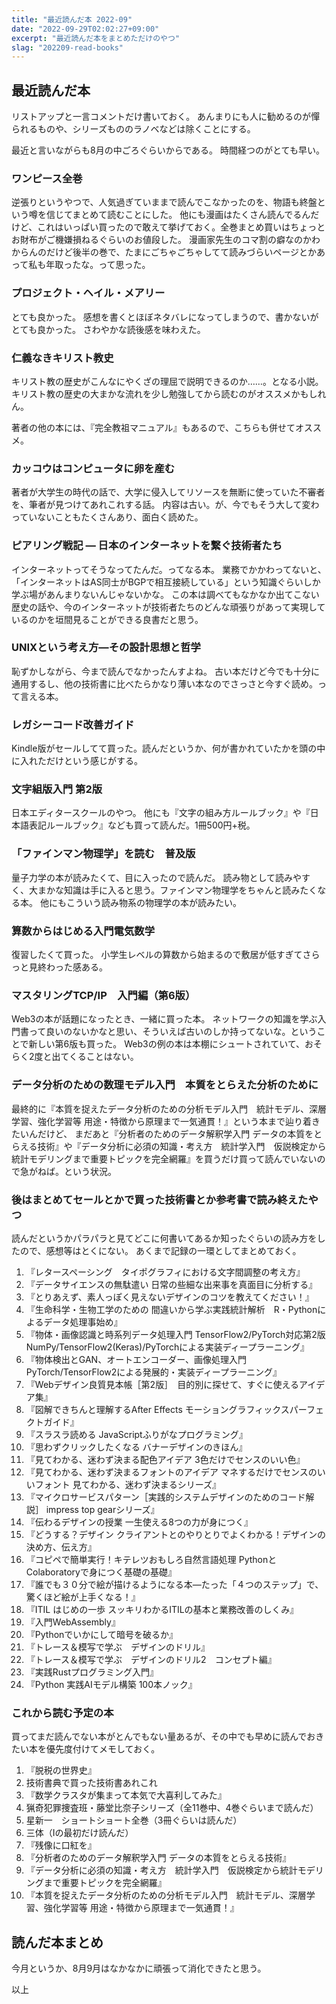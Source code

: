 ```yaml
---
title: "最近読んだ本 2022-09"
date: "2022-09-29T02:02:27+09:00"
excerpt: "最近読んだ本をまとめただけのやつ"
slag: "202209-read-books"
---
```


## 最近読んだ本

リストアップと一言コメントだけ書いておく。
あんまりにも人に勧めるのが憚られるものや、シリーズもののラノベなどは除くことにする。

最近と言いながらも8月の中ごろぐらいからである。
時間経つのがとても早い。

### ワンピース全巻

逆張りというやつで、人気過ぎていままで読んでこなかったのを、物語も終盤という噂を信じてまとめて読むことにした。
他にも漫画はたくさん読んでるんだけど、これはいっぱい買ったので敢えて挙げておく。全巻まとめ買いはちょっとお財布がご機嫌損ねるぐらいのお値段した。
漫画家先生のコマ割の癖なのかわからんのだけど後半の巻で、たまにごちゃごちゃしてて読みづらいページとかあって私も年取ったな。って思った。

### プロジェクト・ヘイル・メアリー

とても良かった。
感想を書くとほぼネタバレになってしまうので、書かないがとても良かった。
さわやかな読後感を味わえた。

### 仁義なきキリスト教史

キリスト教の歴史がこんなにやくざの理屈で説明できるのか……。となる小説。
キリスト教の歴史の大まかな流れを少し勉強してから読むのがオススメかもしれん。

著者の他の本には、『完全教祖マニュアル』もあるので、こちらも併せてオススメ。

### カッコウはコンピュータに卵を産む

著者が大学生の時代の話で、大学に侵入してリソースを無断に使っていた不審者を、筆者が見つけてあれこれする話。
内容は古い。が、今でもそう大して変わっていないこともたくさんあり、面白く読めた。

### ピアリング戦記 ― 日本のインターネットを繋ぐ技術者たち

インターネットってそうなってたんだ。ってなる本。
業務でかかわってないと、「インターネットはAS同士がBGPで相互接続している」という知識ぐらいしか学ぶ場があんまりないんじゃないかな。
この本は調べてもなかなか出てこない歴史の話や、今のインターネットが技術者たちのどんな頑張りがあって実現しているのかを垣間見ることができる良書だと思う。

### UNIXという考え方―その設計思想と哲学

恥ずかしながら、今まで読んでなかったんすよね。
古い本だけど今でも十分に通用するし、他の技術書に比べたらかなり薄い本なのでさっさと今すぐ読め。って言える本。

### レガシーコード改善ガイド

Kindle版がセールしてて買った。読んだというか、何が書かれていたかを頭の中に入れただけという感じがする。


### 文字組版入門 第2版

日本エディタースクールのやつ。
他にも『文字の組み方ルールブック』や『日本語表記ルールブック』なども買って読んだ。1冊500円+税。

### 「ファインマン物理学」を読む　普及版

量子力学の本が読みたくて、目に入ったので読んだ。
読み物として読みやすく、大まかな知識は手に入ると思う。ファインマン物理学をちゃんと読みたくなる本。
他にもこういう読み物系の物理学の本が読みたい。

### 算数からはじめる入門電気数学

復習したくて買った。
小学生レベルの算数から始まるので敷居が低すぎてさらっと見終わった感ある。

### マスタリングTCP/IP　入門編（第6版）

Web3の本が話題になったとき、一緒に買った本。
ネットワークの知識を学ぶ入門書って良いのないかなと思い、そういえば古いのしか持ってないな。ということで新しい第6版も買った。
Web3の例の本は本棚にシュートされていて、おそらく2度と出てくることはない。

### データ分析のための数理モデル入門　本質をとらえた分析のために

最終的に『本質を捉えたデータ分析のための分析モデル入門　統計モデル、深層学習、強化学習等 用途・特徴から原理まで一気通貫！』という本まで辿り着きたいんだけど、
まだあと『分析者のためのデータ解釈学入門 データの本質をとらえる技術』や『データ分析に必須の知識・考え方　統計学入門　仮説検定から統計モデリングまで重要トピックを完全網羅』を買うだけ買って読んでいないので急がねば。という状況。


### 後はまとめてセールとかで買った技術書とか参考書で読み終えたやつ

読んだというかパラパラと見てどこに何書いてあるか知ったぐらいの読み方をしたので、感想等はとくにない。
あくまで記録の一環としてまとめておく。

1. 『レタースペーシング　タイポグラフィにおける文字間調整の考え方』
1. 『データサイエンスの無駄遣い 日常の些細な出来事を真面目に分析する』
1. 『とりあえず、素人っぽく見えないデザインのコツを教えてください！』
1. 『生命科学・生物工学のための 間違いから学ぶ実践統計解析　R・Pythonによるデータ処理事始め』
1. 『物体・画像認識と時系列データ処理入門 TensorFlow2/PyTorch対応第2版 NumPy/TensorFlow2(Keras)/PyTorchによる実装ディープラーニング』
1. 『物体検出とGAN、オートエンコーダー、画像処理入門 PyTorch/TensorFlow2による発展的・実装ディープラーニング』
1. 『Webデザイン良質見本帳［第2版］　目的別に探せて、すぐに使えるアイデア集』
1. 『図解できちんと理解するAfter Effects モーショングラフィックスパーフェクトガイド』
1. 『スラスラ読める JavaScriptふりがなプログラミング』
1. 『思わずクリックしたくなる バナーデザインのきほん』
1. 『見てわかる、迷わず決まる配色アイデア 3色だけでセンスのいい色』
1. 『見てわかる、迷わず決まるフォントのアイデア マネするだけでセンスのいいフォント 見てわかる、迷わず決まるシリーズ』
1. 『マイクロサービスパターン［実践的システムデザインのためのコード解説］ impress top gearシリーズ』
1. 『伝わるデザインの授業 一生使える8つの力が身につく』
1. 『どうする？デザイン クライアントとのやりとりでよくわかる！デザインの決め方、伝え方』
1. 『コピペで簡単実行！キテレツおもしろ自然言語処理 PythonとColaboratoryで身につく基礎の基礎』
1. 『誰でも３０分で絵が描けるようになる本―たった「４つのステップ」で、驚くほど絵が上手くなる！』
1. 『ITIL はじめの一歩 スッキリわかるITILの基本と業務改善のしくみ』
1. 『入門WebAssembly』
1. 『Pythonでいかにして暗号を破るか』
1. 『トレース＆模写で学ぶ　デザインのドリル』
1. 『トレース＆模写で学ぶ　デザインのドリル2　コンセプト編』
1. 『実践Rustプログラミング入門』
1. 『Python 実践AIモデル構築 100本ノック』



### これから読む予定の本

買ってまだ読んでない本がとんでもない量あるが、その中でも早めに読んでおきたい本を優先度付けてメモしておく。

1. 『脱税の世界史』
1. 技術書典で買った技術書あれこれ
1. 『数学クラスタが集まって本気で大喜利してみた』
1. 猟奇犯罪捜査班・藤堂比奈子シリーズ（全11巻中、4巻ぐらいまで読んだ）
1. 星新一　ショートショート全巻（3冊ぐらいは読んだ）
1. 三体（Iの最初だけ読んだ）
1. 『残像に口紅を』
1. 『分析者のためのデータ解釈学入門 データの本質をとらえる技術』
1. 『データ分析に必須の知識・考え方　統計学入門　仮説検定から統計モデリングまで重要トピックを完全網羅』
1. 『本質を捉えたデータ分析のための分析モデル入門　統計モデル、深層学習、強化学習等 用途・特徴から原理まで一気通貫！』


## 読んだ本まとめ

今月というか、8月9月はなかなかに頑張って消化できたと思う。

以上
